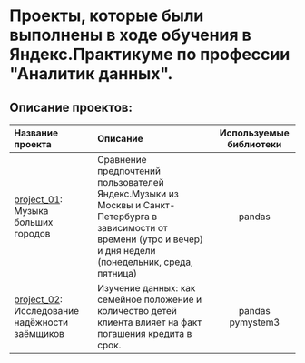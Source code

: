 # **Проекты, которые были выполнены в ходе обучения в Яндекс.Практикуме по профессии "Аналитик данных".**

## **Описание проектов:**

|Название проекта|Описание|Используемые библиотеки|
|:---------------|:-------|:---------------------:|
|[project_01](https://github.com/KseniiaOshchepkova/Yandex.Practicum-Project/tree/main/Проект%2001): Музыка больших городов|Сравнение предпочтений пользователей Яндекс.Музыки из Москвы и Санкт-Петербурга в зависимости от времени (утро и вечер) и дня недели (понедельник, среда, пятница)|pandas|
|[project_02](): Исследование надёжности заёмщиков|Изучение данных: как семейное положение и количество детей клиента влияет на факт погашения кредита в срок.|pandas   pymystem3|
